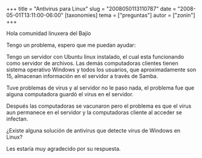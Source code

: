 +++
title = "Antivirus para Linux"
slug = "2008050113110787"
date = "2008-05-01T13:11:00-06:00"
[taxonomies]
tema = ["preguntas"]
autor = ["zonin"]
+++

Hola comunidad linuxera del Bajío

Tengo un problema, espero que me puedan ayudar:

Tengo un servidor con Ubuntu linux instalado, el cual esta funcionando
como servidor de archivos. Las demás computadoras clientes tienen
sistema operativo Windows y todos los usuarios, que aproximadamente son
15, almacenan información en el servidor a través de Samba.

Tuve problemas de virus y al servidor no le paso nada, el problema fue
que alguna computadora guardó el virus en el servidor.

Después las computadoras se vacunaron pero el problema es que el virus
aun permanece en el servidor y la computadoras cliente al acceder se
infectan.

¿Existe alguna solución de antivirus que detecte virus de Windows en
Linux?

Les estaría muy agradecido por su respuesta.
